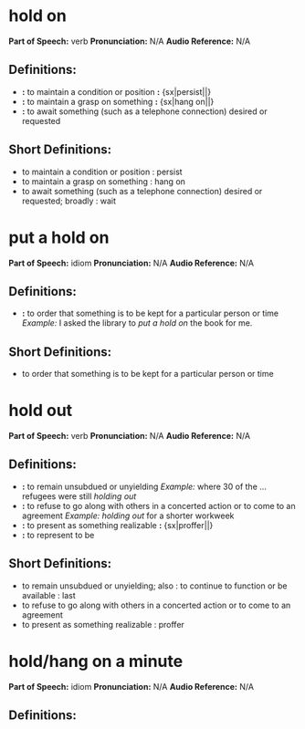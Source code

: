 # hold on

**Part of Speech:** verb
**Pronunciation:** N/A
**Audio Reference:** N/A

## Definitions:
- **:** to maintain a condition or position **:** {sx|persist||}
- **:** to maintain a grasp on something **:** {sx|hang on||}
- **:** to await something (such as a telephone connection) desired or requested

## Short Definitions:
- to maintain a condition or position : persist
- to maintain a grasp on something : hang on
- to await something (such as a telephone connection) desired or requested; broadly : wait
# put a hold on

**Part of Speech:** idiom
**Pronunciation:** N/A
**Audio Reference:** N/A

## Definitions:
- **:** to order that something is to be kept for a particular person or time 
  *Example:* I asked the library to *put a hold on* the book for me.

## Short Definitions:
- to order that something is to be kept for a particular person or time
# hold out

**Part of Speech:** verb
**Pronunciation:** N/A
**Audio Reference:** N/A

## Definitions:
- **:** to remain unsubdued or unyielding 
  *Example:* where 30 of the … refugees were still *holding out*
- **:** to refuse to go along with others in a concerted action or to come to an agreement 
  *Example:* *holding out* for a shorter workweek
- **:** to present as something realizable **:** {sx|proffer||}
- **:** to represent to be

## Short Definitions:
- to remain unsubdued or unyielding; also : to continue to function or be available : last
- to refuse to go along with others in a concerted action or to come to an agreement
- to present as something realizable : proffer
# hold/hang on a minute

**Part of Speech:** idiom
**Pronunciation:** N/A
**Audio Reference:** N/A

## Definitions:
